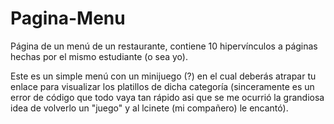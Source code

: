 # Pagina-Menu
Página de un menú de un restaurante, contiene 10 hipervínculos a páginas hechas por el mismo estudiante (o sea yo).

Este es un simple menú con un minijuego (?) en el cual deberás atrapar tu enlace para visualizar los platillos de dicha categoría (sinceramente es un error de código que todo vaya tan rápido asi que se me ocurrió la grandiosa idea de volverlo un "juego" y al lcinete (mi compañero) le encantó).
